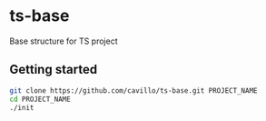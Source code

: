 # ts-base
Base structure for TS project

## Getting started
```sh
git clone https://github.com/cavillo/ts-base.git PROJECT_NAME
cd PROJECT_NAME
./init
```
